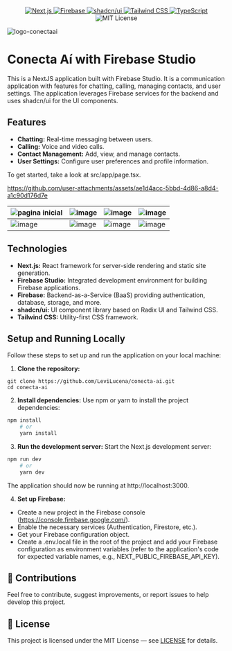 <p align="center">

  <!-- Framework -->
  <a href="https://nextjs.org/">
    <img src="https://img.shields.io/badge/Next.js-000000?style=for-the-badge&logo=next.js&logoColor=white" alt="Next.js" />
  </a>

  <!-- Backend -->
  <a href="https://firebase.google.com/">
    <img src="https://img.shields.io/badge/Firebase-039BE5?style=for-the-badge&logo=firebase&logoColor=white" alt="Firebase" />
  </a>

  <!-- UI Library -->
  <a href="https://ui.shadcn.com/">
    <img src="https://img.shields.io/badge/shadcn%2Fui-000000?style=for-the-badge&logo=shadcnui&logoColor=white" alt="shadcn/ui" />
  </a>

  <!-- Styling -->
  <a href="https://tailwindcss.com/">
    <img src="https://img.shields.io/badge/Tailwind_CSS-06B6D4?style=for-the-badge&logo=tailwind-css&logoColor=white" alt="Tailwind CSS" />
  </a>

  <!-- Language -->
   <a href="https://www.typescriptlang.org/">
    <img src="https://img.shields.io/badge/TypeScript-3178C6?style=for-the-badge&logo=typescript&logoColor=white" alt="TypeScript" />
  </a>

  <!-- License -->
  <img src="https://img.shields.io/badge/License-MIT-yellow?style=for-the-badge" alt="MIT License" />

</p>

![logo-conectaai](https://github.com/user-attachments/assets/544769c9-daf8-4110-a0c7-4aae26017df1)

# Conecta Aí with Firebase Studio

This is a NextJS application built with Firebase Studio. It is a communication application with features for chatting, calling, managing contacts, and user settings. The application leverages Firebase services for the backend and uses shadcn/ui for the UI components.

## Features

- **Chatting:** Real-time messaging between users.
- **Calling:** Voice and video calls.
- **Contact Management:** Add, view, and manage contacts.
- **User Settings:** Configure user preferences and profile information.

To get started, take a look at src/app/page.tsx.

https://github.com/user-attachments/assets/ae1d4acc-5bbd-4d86-a8d4-a1c90d176d7e

| ![pagina inicial](https://github.com/user-attachments/assets/4721e35e-5233-4422-8cb1-6721feafc6cb) | ![image](https://github.com/user-attachments/assets/6bf73b8d-fe72-4c8c-abac-40b20151051e) | ![image](https://github.com/user-attachments/assets/b5fb4ec2-891c-445d-85b0-85466400a114) | ![image](https://github.com/user-attachments/assets/23a387d2-b122-4aea-9418-aa65506ffeb5) |
| --- | --- | --- | --- |
| ![image](https://github.com/user-attachments/assets/80d39b05-caba-425e-832b-9e84f68133a3) | ![image](https://github.com/user-attachments/assets/6c15f4da-22a2-4b5f-88cb-4bd8f9c9f938) | ![image](https://github.com/user-attachments/assets/925d0c14-4de1-4aac-907b-49669fecdded) | ![image](https://github.com/user-attachments/assets/cb9251b5-6246-49e3-b2a6-74304e520732) |

## Technologies

- **Next.js:** React framework for server-side rendering and static site generation.
- **Firebase Studio:** Integrated development environment for building Firebase applications.
- **Firebase:** Backend-as-a-Service (BaaS) providing authentication, database, storage, and more.
- **shadcn/ui:** UI component library based on Radix UI and Tailwind CSS.
- **Tailwind CSS:** Utility-first CSS framework.

## Setup and Running Locally

Follow these steps to set up and run the application on your local machine:

1. **Clone the repository:**
```
git clone https://github.com/LeviLucena/conecta-ai.git
cd conecta-ai
```
2. **Install dependencies:** 
Use npm or yarn to install the project dependencies:
```bash
npm install
    # or
    yarn install
```

3. **Run the development server:**
Start the Next.js development server:
```bash
npm run dev
    # or
    yarn dev
```
The application should now be running at http://localhost:3000.

4. **Set up Firebase:**

- Create a new project in the Firebase console (https://console.firebase.google.com/).
- Enable the necessary services (Authentication, Firestore, etc.).
- Get your Firebase configuration object.
- Create a .env.local file in the root of the project and add your Firebase configuration as environment variables (refer to the application's code for expected variable names, e.g., NEXT_PUBLIC_FIREBASE_API_KEY).

## 🤝 Contributions
Feel free to contribute, suggest improvements, or report issues to help develop this project.

## 📄 License
This project is licensed under the MIT License — see [LICENSE](https://github.com/github/gitignore/blob/main/LICENSE) for details.
